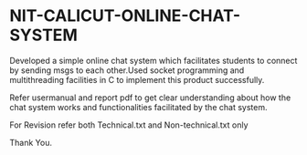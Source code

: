 # NIT-CALICUT-ONLINE-CHAT-SYSTEM

Developed a simple online chat system which facilitates students to connect by sending msgs to each other.Used socket programming and multithreading facilities in C to implement this product successfully.

Refer usermanual and report pdf to get clear understanding about how the chat system works and functionalities facilitated by the chat system.

For Revision refer both Technical.txt and Non-technical.txt only

Thank You.

